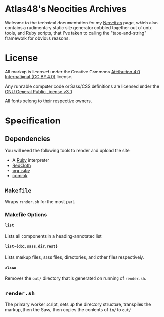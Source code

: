 # Atlas48's Neocities Archives
Welcome to the technical documentation for my [Neocities](https://neocities.org) page, which also contains a rudimentary static site generator cobbled together out of unix tools,
and Ruby scripts, that I've taken to calling the "tape-and-string" framework for obvious reasons.

# License
All markup is licensed under the Creative Commons [Attribution 4.0 International (CC BY 4.0)](https://creativecommons.org/licenses/by/4.0/) license.

Any runnable computer code or Sass/CSS definitions are licensed under the [GNU General Public License v3.0](https://www.gnu.org/licenses/gpl-3.0.html)

All fonts belong to their respective owners.
# Specification
## Dependencies
You will need the following tools to render and upload the site
- A [Ruby](https://www.ruby-lang.org/en/) interpreter
- [RedCloth](http://redcloth.org/)
- [org-ruby](http://github.com/bdewey/org-ruby)
- [comrak](https://github.com/kivikakk/comrak)
## `Makefile`
Wraps `render.sh` for the most part.
### Makefile Options
#### `list`
Lists all components in a heading-annotated list
#### `list-{doc,sass,dir,rest}`
Lists markup files, sass files, directories, and other files respectively.
#### `clean`
Removes the `out/` directory that is generated on running of `render.sh`.
## `render.sh`
The primary worker script, sets up the directory structure, transpiles the markup, then the Sass, then copies the contents of `in/` to `out/`
